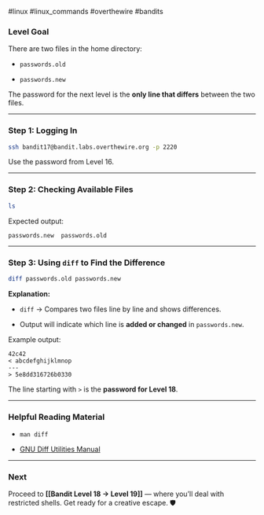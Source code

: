 #linux #linux_commands #overthewire #bandits 
### **Level Goal**

There are two files in the home directory:

- `passwords.old`
    
- `passwords.new`
    

The password for the next level is the **only line that differs** between the two files.

---

### **Step 1: Logging In**

```bash
ssh bandit17@bandit.labs.overthewire.org -p 2220
```

Use the password from Level 16.

---

### **Step 2: Checking Available Files**

```bash
ls
```

Expected output:

```
passwords.new  passwords.old
```

---

### **Step 3: Using `diff` to Find the Difference**

```bash
diff passwords.old passwords.new
```

**Explanation:**

- `diff` → Compares two files line by line and shows differences.
    
- Output will indicate which line is **added or changed** in `passwords.new`.
    

Example output:

```
42c42
< abcdefghijklmnop
---
> 5e8dd316726b0330
```

The line starting with `>` is the **password for Level 18**.

---

### **Helpful Reading Material**

- `man diff`
    
- [GNU Diff Utilities Manual](https://www.gnu.org/software/diffutils/manual/)
    

---

### **Next**

Proceed to **[[Bandit Level 18 → Level 19]]** — where you’ll deal with restricted shells. Get ready for a creative escape. 🛡️